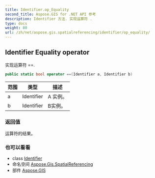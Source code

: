 ```yaml
---
title: Identifier.op_Equality
second_title: Aspose.GIS for .NET API 参考
description: Identifier 方法. 实现运算符 .
type: docs
weight: 80
url: /zh/net/aspose.gis.spatialreferencing/identifier/op_equality/
---
```

## Identifier Equality operator

实现运算符 ==.

```csharp
public static bool operator ==(Identifier a, Identifier b)
```

| 范围 | 类型 | 描述 |
| --- | --- | --- |
| a | Identifier | A 实例。 |
| b | Identifier | B实例。 |

### 返回值

运算符的结果。

### 也可以看看

* class [Identifier](../)
* 命名空间 [Aspose.Gis.SpatialReferencing](../../identifier/)
* 部件 [Aspose.GIS](../../../)


